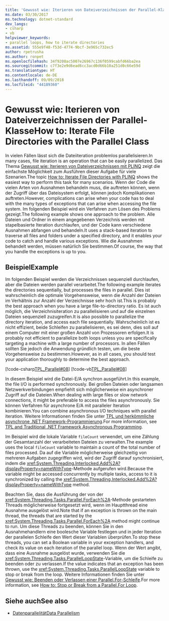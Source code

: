 ```yaml
---
title: 'Gewusst wie: Iterieren von Dateiverzeichnissen der Parallel-Klasse'
ms.date: 03/30/2017
ms.technology: dotnet-standard
dev_langs:
- csharp
- vb
helpviewer_keywords:
- parallel loops, how to iterate directories
ms.assetid: 555e9f48-f53d-4774-9bcf-3e965c732ec5
author: rpetrusha
ms.author: ronpet
ms.openlocfilehash: 34f9208ac5007e26967c136f0599cabfd66ba2ea
ms.sourcegitcommit: c7f3e2e9d6ead6cc3acd0d66b10a251d0c66e59d
ms.translationtype: HT
ms.contentlocale: de-DE
ms.lasthandoff: 09/09/2018
ms.locfileid: "44189360"
---
```

# <a name="how-to-iterate-file-directories-with-the-parallel-class"></a><span data-ttu-id="e335d-102">Gewusst wie: Iterieren von Dateiverzeichnissen der Parallel-Klasse</span><span class="sxs-lookup"><span data-stu-id="e335d-102">How to: Iterate File Directories with the Parallel Class</span></span>
<span data-ttu-id="e335d-103">In vielen Fällen lässt sich die Dateiiteration problemlos parallelisieren.</span><span class="sxs-lookup"><span data-stu-id="e335d-103">In many cases, file iteration is an operation that can be easily parallelized.</span></span> <span data-ttu-id="e335d-104">Das Thema [Gewusst wie: Iterieren von Dateiverzeichnissen mit PLINQ](../../../docs/standard/parallel-programming/how-to-iterate-file-directories-with-plinq.md) zeigt die einfachste Möglichkeit zum Ausführen dieser Aufgabe für viele Szenarien.</span><span class="sxs-lookup"><span data-stu-id="e335d-104">The topic [How to: Iterate File Directories with PLINQ](../../../docs/standard/parallel-programming/how-to-iterate-file-directories-with-plinq.md) shows the easiest way to perform this task for many scenarios.</span></span> <span data-ttu-id="e335d-105">Wenn der Code die vielen Arten von Ausnahmen behandeln muss, die auftreten können, wenn der Zugriff über das Dateisystem erfolgt, können jedoch Komplikationen auftreten.</span><span class="sxs-lookup"><span data-stu-id="e335d-105">However, complications can arise when your code has to deal with the many types of exceptions that can arise when accessing the file system.</span></span> <span data-ttu-id="e335d-106">Im folgenden Beispiel wird ein Verfahren zum Lösen des Problems gezeigt.</span><span class="sxs-lookup"><span data-stu-id="e335d-106">The following example shows one approach to the problem.</span></span> <span data-ttu-id="e335d-107">Alle Dateien und Ordner in einem angegebenen Verzeichnis werden mit stapelbasierte Iteration durchlaufen, und der Code kann verschiedene Ausnahmen abfangen und behandeln.</span><span class="sxs-lookup"><span data-stu-id="e335d-107">It uses a stack-based iteration to traverse all files and folders under a specified directory, and it enables your code to catch and handle various exceptions.</span></span> <span data-ttu-id="e335d-108">Wie die Ausnahmen behandelt werden, müssen natürlich Sie bestimmen.</span><span class="sxs-lookup"><span data-stu-id="e335d-108">Of course, the way that you handle the exceptions is up to you.</span></span>  
  
## <a name="example"></a><span data-ttu-id="e335d-109">Beispiel</span><span class="sxs-lookup"><span data-stu-id="e335d-109">Example</span></span>  
 <span data-ttu-id="e335d-110">Im folgenden Beispiel werden die Verzeichnissen sequenziell durchlaufen, aber die Dateien werden parallel verarbeitet.</span><span class="sxs-lookup"><span data-stu-id="e335d-110">The following example iterates the directories sequentially, but processes the files in parallel.</span></span> <span data-ttu-id="e335d-111">Dies ist wahrscheinlich die optimale Vorgehensweise, wenn die Anzahl der Dateien im Verhältnis zur Anzahl der Verzeichnisse sehr hoch ist.</span><span class="sxs-lookup"><span data-stu-id="e335d-111">This is probably the best approach when you have a large file-to-directory ratio.</span></span> <span data-ttu-id="e335d-112">Es ist auch möglich, die Verzeichnisiteration zu parallelisieren und auf die einzelnen Dateien sequenziell zuzugreifen.</span><span class="sxs-lookup"><span data-stu-id="e335d-112">It is also possible to parallelize the directory iteration, and access each file sequentially.</span></span> <span data-ttu-id="e335d-113">Wahrscheinlich ist es nicht effizient, beide Schleifen zu parallelisieren, es sei denn, dies soll auf einem Computer mit einer großen Anzahl von Prozessoren erfolgen.</span><span class="sxs-lookup"><span data-stu-id="e335d-113">It is probably not efficient to parallelize both loops unless you are specifically targeting a machine with a large number of processors.</span></span> <span data-ttu-id="e335d-114">In allen Fällen sollten Sie jedoch die Anwendung gründlich testen, um die beste Vorgehensweise zu bestimmen.</span><span class="sxs-lookup"><span data-stu-id="e335d-114">However, as in all cases, you should test your application thoroughly to determine the best approach.</span></span>  
  
 [!code-csharp[TPL_Parallel#08](../../../samples/snippets/csharp/VS_Snippets_Misc/tpl_parallel/cs/parallel_file.cs#08)]
 [!code-vb[TPL_Parallel#08](../../../samples/snippets/visualbasic/VS_Snippets_Misc/tpl_parallel/vb/fileiteration08.vb#08)]  
  
 <span data-ttu-id="e335d-115">In diesem Beispiel wird die Datei-E/A synchron ausgeführt.</span><span class="sxs-lookup"><span data-stu-id="e335d-115">In this example, the file I/O is performed synchronously.</span></span> <span data-ttu-id="e335d-116">Bei großen Dateien oder langsamen Netzwerkverbindungen empfiehlt sich möglicherweise ein asynchroner Zugriff auf die Dateien.</span><span class="sxs-lookup"><span data-stu-id="e335d-116">When dealing with large files or slow network connections, it might be preferable to access the files asynchronously.</span></span> <span data-ttu-id="e335d-117">Sie können Verfahren für asynchrone E/A mit paralleler Iteration kombinieren.</span><span class="sxs-lookup"><span data-stu-id="e335d-117">You can combine asynchronous I/O techniques with parallel iteration.</span></span> <span data-ttu-id="e335d-118">Weitere Informationen finden Sie unter [TPL und herkömmliche asynchrone .NET Framework-Programmierung](../../../docs/standard/parallel-programming/tpl-and-traditional-async-programming.md).</span><span class="sxs-lookup"><span data-stu-id="e335d-118">For more information, see [TPL and Traditional .NET Framework Asynchronous Programming](../../../docs/standard/parallel-programming/tpl-and-traditional-async-programming.md).</span></span>  
  
 <span data-ttu-id="e335d-119">Im Beispiel wird die lokale Variable `fileCount` verwendet, um eine Zählung der Gesamtanzahl der verarbeiteten Dateien zu verwalten.</span><span class="sxs-lookup"><span data-stu-id="e335d-119">The example uses the local `fileCount` variable to maintain a count of the total number of files processed.</span></span> <span data-ttu-id="e335d-120">Da auf die Variable möglicherweise gleichzeitig von mehreren Aufgaben zugegriffen wird, wird der Zugriff darauf synchronisiert, indem die <xref:System.Threading.Interlocked.Add%2A?displayProperty=nameWithType>-Methode aufgerufen wird.</span><span class="sxs-lookup"><span data-stu-id="e335d-120">Because the variable might be accessed concurrently by multiple tasks, access to it is synchronized by calling the <xref:System.Threading.Interlocked.Add%2A?displayProperty=nameWithType> method.</span></span>  
  
 <span data-ttu-id="e335d-121">Beachten Sie, dass die Ausführung der von der <xref:System.Threading.Tasks.Parallel.ForEach%2A>-Methode gestarteten Threads möglicherweise fortgesetzt wird, wenn im Hauptthread eine Ausnahme ausgelöst wird.</span><span class="sxs-lookup"><span data-stu-id="e335d-121">Note that if an exception is thrown on the main thread, the threads that are started by the <xref:System.Threading.Tasks.Parallel.ForEach%2A> method might continue to run.</span></span> <span data-ttu-id="e335d-122">Um diese Threads zu beenden, können Sie in den Ausnahmehandlern eine boolesche Variable festlegen und in jeder Iteration der parallelen Schleife den Wert dieser Variablen überprüfen.</span><span class="sxs-lookup"><span data-stu-id="e335d-122">To stop these threads, you can set a Boolean variable in your exception handlers, and check its value on each iteration of the parallel loop.</span></span> <span data-ttu-id="e335d-123">Wenn der Wert angibt, dass eine Ausnahme ausgelöst wurde, verwenden Sie die <xref:System.Threading.Tasks.ParallelLoopState>-Variable, um die Schleife zu beenden oder zu verlassen.</span><span class="sxs-lookup"><span data-stu-id="e335d-123">If the value indicates that an exception has been thrown, use the <xref:System.Threading.Tasks.ParallelLoopState> variable to stop or break from the loop.</span></span> <span data-ttu-id="e335d-124">Weitere Informationen finden Sie unter [Gewusst wie: Beenden oder Verlassen einer Parallel.For-Schleife](https://msdn.microsoft.com/library/de52e4f1-9346-4ad5-b582-1a4d54dc7f7e).</span><span class="sxs-lookup"><span data-stu-id="e335d-124">For more information, see [How to: Stop or Break from a Parallel.For Loop](https://msdn.microsoft.com/library/de52e4f1-9346-4ad5-b582-1a4d54dc7f7e).</span></span>  
  
## <a name="see-also"></a><span data-ttu-id="e335d-125">Siehe auch</span><span class="sxs-lookup"><span data-stu-id="e335d-125">See also</span></span>

- [<span data-ttu-id="e335d-126">Datenparallelität</span><span class="sxs-lookup"><span data-stu-id="e335d-126">Data Parallelism</span></span>](../../../docs/standard/parallel-programming/data-parallelism-task-parallel-library.md)
